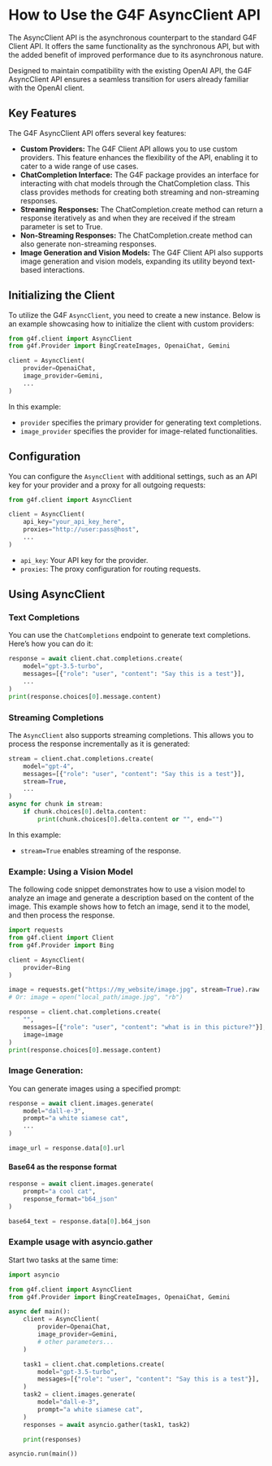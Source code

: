 # How to Use the G4F AsyncClient API

The AsyncClient API is the asynchronous counterpart to the standard G4F Client API. It offers the same functionality as the synchronous API, but with the added benefit of improved performance due to its asynchronous nature.

Designed to maintain compatibility with the existing OpenAI API, the G4F AsyncClient API ensures a seamless transition for users already familiar with the OpenAI client.

## Key Features

The G4F AsyncClient API offers several key features:

- **Custom Providers:** The G4F Client API allows you to use custom providers. This feature enhances the flexibility of the API, enabling it to cater to a wide range of use cases.
- **ChatCompletion Interface:** The G4F package provides an interface for interacting with chat models through the ChatCompletion class. This class provides methods for creating both streaming and non-streaming responses.
- **Streaming Responses:** The ChatCompletion.create method can return a response iteratively as and when they are received if the stream parameter is set to True.
- **Non-Streaming Responses:** The ChatCompletion.create method can also generate non-streaming responses.
- **Image Generation and Vision Models:** The G4F Client API also supports image generation and vision models, expanding its utility beyond text-based interactions.

## Initializing the Client

To utilize the G4F `AsyncClient`, you need to create a new instance. Below is an example showcasing how to initialize the client with custom providers:

```python
from g4f.client import AsyncClient
from g4f.Provider import BingCreateImages, OpenaiChat, Gemini

client = AsyncClient(
    provider=OpenaiChat,
    image_provider=Gemini,
    ...
)
```

In this example:
- `provider` specifies the primary provider for generating text completions.
- `image_provider` specifies the provider for image-related functionalities.

## Configuration

You can configure the `AsyncClient` with additional settings, such as an API key for your provider and a proxy for all outgoing requests:

```python
from g4f.client import AsyncClient

client = AsyncClient(
    api_key="your_api_key_here",
    proxies="http://user:pass@host",
    ...
)
```

- `api_key`: Your API key for the provider.
- `proxies`: The proxy configuration for routing requests.

## Using AsyncClient

### Text Completions

You can use the `ChatCompletions` endpoint to generate text completions. Here’s how you can do it:

```python
response = await client.chat.completions.create(
    model="gpt-3.5-turbo",
    messages=[{"role": "user", "content": "Say this is a test"}],
    ...
)
print(response.choices[0].message.content)
```

### Streaming Completions

The `AsyncClient` also supports streaming completions. This allows you to process the response incrementally as it is generated:

```python
stream = client.chat.completions.create(
    model="gpt-4",
    messages=[{"role": "user", "content": "Say this is a test"}],
    stream=True,
    ...
)
async for chunk in stream:
    if chunk.choices[0].delta.content:
        print(chunk.choices[0].delta.content or "", end="")
```

In this example:
- `stream=True` enables streaming of the response.

### Example: Using a Vision Model

The following code snippet demonstrates how to use a vision model to analyze an image and generate a description based on the content of the image. This example shows how to fetch an image, send it to the model, and then process the response.

```python
import requests
from g4f.client import Client
from g4f.Provider import Bing

client = AsyncClient(
    provider=Bing
)

image = requests.get("https://my_website/image.jpg", stream=True).raw
# Or: image = open("local_path/image.jpg", "rb")

response = client.chat.completions.create(
    "",
    messages=[{"role": "user", "content": "what is in this picture?"}],
    image=image
)
print(response.choices[0].message.content)
```

### Image Generation:

You can generate images using a specified prompt:

```python
response = await client.images.generate(
    model="dall-e-3",
    prompt="a white siamese cat",
    ...
)

image_url = response.data[0].url
```

#### Base64 as the response format

```python
response = await client.images.generate(
    prompt="a cool cat",
    response_format="b64_json"
)

base64_text = response.data[0].b64_json
```

### Example usage with asyncio.gather

Start two tasks at the same time:

```python
import asyncio

from g4f.client import AsyncClient
from g4f.Provider import BingCreateImages, OpenaiChat, Gemini

async def main():
    client = AsyncClient(
        provider=OpenaiChat,
        image_provider=Gemini,
        # other parameters...
    )

    task1 = client.chat.completions.create(
        model="gpt-3.5-turbo",
        messages=[{"role": "user", "content": "Say this is a test"}],
    )
    task2 = client.images.generate(
        model="dall-e-3",
        prompt="a white siamese cat",
    )
    responses = await asyncio.gather(task1, task2)

    print(responses)

asyncio.run(main())
```